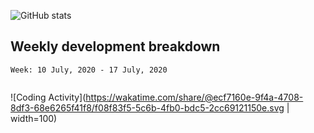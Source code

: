 <!--
**ashstrahle/ashstrahle** is a ✨ _special_ ✨ repository because its `README.md` (this file) appears on your GitHub profile.

Here are some ideas to get you started:

- 🔭 I’m currently working on ...
- 🌱 I’m currently learning ...
- 👯 I’m looking to collaborate on ...
- 🤔 I’m looking for help with ...
- 💬 Ask me about ...
- 📫 How to reach me: ...
- 😄 Pronouns: ...
- ⚡ Fun fact: ...
-->
![GitHub stats](https://github-readme-stats.vercel.app/api?username=ashstrahle)

## Weekly development breakdown
<!--START_SECTION:waka-->
```text
Week: 10 July, 2020 - 17 July, 2020


```
<!--END_SECTION:waka-->

![Coding Activity](https://wakatime.com/share/@ecf7160e-9f4a-4708-8df3-68e6265f41f8/f08f83f5-5c6b-4fb0-bdc5-2cc69121150e.svg | width=100)